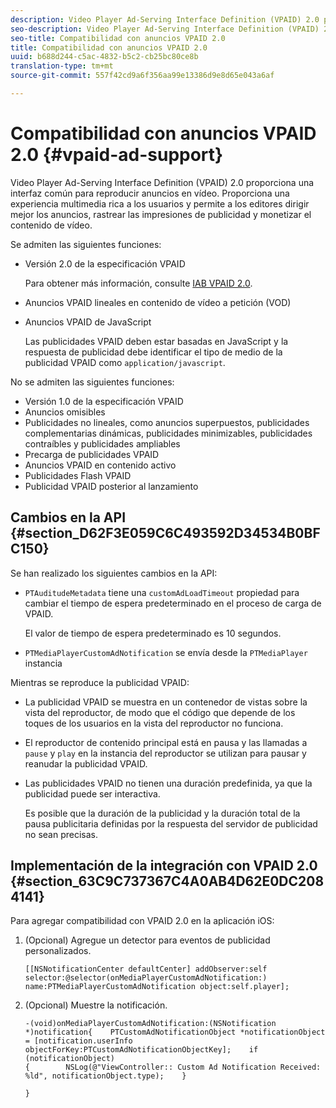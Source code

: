 ```yaml
---
description: Video Player Ad-Serving Interface Definition (VPAID) 2.0 proporciona una interfaz común para reproducir anuncios en vídeo. Proporciona una experiencia multimedia rica a los usuarios y permite a los editores dirigir mejor los anuncios, rastrear las impresiones de publicidad y monetizar el contenido de vídeo.
seo-description: Video Player Ad-Serving Interface Definition (VPAID) 2.0 proporciona una interfaz común para reproducir anuncios en vídeo. Proporciona una experiencia multimedia rica a los usuarios y permite a los editores dirigir mejor los anuncios, rastrear las impresiones de publicidad y monetizar el contenido de vídeo.
seo-title: Compatibilidad con anuncios VPAID 2.0
title: Compatibilidad con anuncios VPAID 2.0
uuid: b688d244-c5ac-4832-b5c2-cb25bc80ce8b
translation-type: tm+mt
source-git-commit: 557f42cd9a6f356aa99e13386d9e8d65e043a6af

---
```



# Compatibilidad con anuncios VPAID 2.0 {#vpaid-ad-support}

Video Player Ad-Serving Interface Definition (VPAID) 2.0 proporciona una interfaz común para reproducir anuncios en vídeo. Proporciona una experiencia multimedia rica a los usuarios y permite a los editores dirigir mejor los anuncios, rastrear las impresiones de publicidad y monetizar el contenido de vídeo.

Se admiten las siguientes funciones:

* Versión 2.0 de la especificación VPAID

   Para obtener más información, consulte [IAB VPAID 2.0](https://www.iab.com/wp-content/uploads/2015/06/VPAID_2_0_Final_04-10-2012.pdf).
* Anuncios VPAID lineales en contenido de vídeo a petición (VOD)
* Anuncios VPAID de JavaScript

   Las publicidades VPAID deben estar basadas en JavaScript y la respuesta de publicidad debe identificar el tipo de medio de la publicidad VPAID como `application/javascript`.

No se admiten las siguientes funciones:

* Versión 1.0 de la especificación VPAID
* Anuncios omisibles
* Publicidades no lineales, como anuncios superpuestos, publicidades complementarias dinámicas, publicidades minimizables, publicidades contraíbles y publicidades ampliables
* Precarga de publicidades VPAID
* Anuncios VPAID en contenido activo
* Publicidades Flash VPAID
* Publicidad VPAID posterior al lanzamiento

## Cambios en la API {#section_D62F3E059C6C493592D34534B0BFC150}

Se han realizado los siguientes cambios en la API:

* `PTAuditudeMetadata` tiene una `customAdLoadTimeout` propiedad para cambiar el tiempo de espera predeterminado en el proceso de carga de VPAID.

   El valor de tiempo de espera predeterminado es 10 segundos.

* `PTMediaPlayerCustomAdNotification` se envía desde la `PTMediaPlayer` instancia

<!--<a id="section_495700E1C5404A7B85307A4137C740C5"></a>-->

Mientras se reproduce la publicidad VPAID:

* La publicidad VPAID se muestra en un contenedor de vistas sobre la vista del reproductor, de modo que el código que depende de los toques de los usuarios en la vista del reproductor no funciona.
* El reproductor de contenido principal está en pausa y las llamadas a `pause` y `play` en la instancia del reproductor se utilizan para pausar y reanudar la publicidad VPAID.

* Las publicidades VPAID no tienen una duración predefinida, ya que la publicidad puede ser interactiva.

   Es posible que la duración de la publicidad y la duración total de la pausa publicitaria definidas por la respuesta del servidor de publicidad no sean precisas.

## Implementación de la integración con VPAID 2.0 {#section_63C9C737367C4A0AB4D62E0DC2084141}

Para agregar compatibilidad con VPAID 2.0 en la aplicación iOS:

1. (Opcional) Agregue un detector para eventos de publicidad personalizados.

   ```
   [[NSNotificationCenter defaultCenter] addObserver:self selector:@selector(onMediaPlayerCustomAdNotification:) name:PTMediaPlayerCustomAdNotification object:self.player];
   ```

1. (Opcional) Muestre la notificación.

   ```
   -(void)onMediaPlayerCustomAdNotification:(NSNotification *)notification{    PTCustomAdNotificationObject *notificationObject = [notification.userInfo objectForKey:PTCustomAdNotificationObjectKey];    if (notificationObject)    
   {        NSLog(@"ViewController:: Custom Ad Notification Received: %ld", notificationObject.type);    } 
   
   }
   ```
